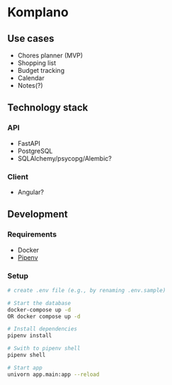 # Komplano

## Use cases

- Chores planner (MVP)
- Shopping list
- Budget tracking
- Calendar
- Notes(?)

## Technology stack

### API

- FastAPI
- PostgreSQL
- SQLAlchemy/psycopg/Alembic?

### Client

 - Angular?

## Development

### Requirements

- Docker
- [Pipenv](https://pipenv.pypa.io/en/latest/basics/#example-pipfile-pipfile-lock)

### Setup

```bash
# create .env file (e.g., by renaming .env.sample)

# Start the database
docker-compose up -d
OR docker compose up -d

# Install dependencies
pipenv install

# Swith to pipenv shell
pipenv shell

# Start app
univorn app.main:app --reload
```